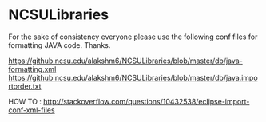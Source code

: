 # NCSULibraries

For the sake of consistency everyone please use the following conf files for formatting JAVA code. Thanks.

https://github.ncsu.edu/alakshm6/NCSULibraries/blob/master/db/java-formatting.xml
https://github.ncsu.edu/alakshm6/NCSULibraries/blob/master/db/java.importorder.txt

HOW TO : http://stackoverflow.com/questions/10432538/eclipse-import-conf-xml-files

